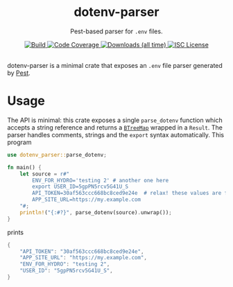 <div align="center">
  <h1>dotenv-parser</h1>
  <p>Pest-based parser for <code>.env</code> files.</p>
  <a target="_blank" href="https://travis-ci.org/rubik/dotenv-parser">
    <img src="https://img.shields.io/travis/rubik/dotenv-parser?style=for-the-badge" alt="Build">
  </a>
  <a target="_blank" href="https://coveralls.io/github/rubik/dotenv-parser">
    <img src="https://img.shields.io/coveralls/github/rubik/dotenv-parser?style=for-the-badge" alt="Code Coverage">
  </a>
  <a target="_blank" href="https://crates.io/crates/dotenv-parser">
   <img src="https://img.shields.io/crates/d/dotenv-parser?style=for-the-badge" alt="Downloads (all time)">
  <a>
  <a href="https://github.com/rubik/dotenv-parser/blob/master/LICENSE">
    <img src="https://img.shields.io/crates/l/dotenv-parser?style=for-the-badge" alt="ISC License">
  </a>
  <br>
  <br>
</div>

dotenv-parser is a minimal crate that exposes an `.env` file parser generated
by [Pest](https://pest.rs).

# Usage
The API is minimal: this crate exposes a single `parse_dotenv` function which
accepts a string reference and returns a
[`BTreeMap`](https://doc.rust-lang.org/std/collections/struct.BTreeMap.html)
wrapped in a `Result`. The parser handles comments, strings and the `export`
syntax automatically. This program

```rust
use dotenv_parser::parse_dotenv;

fn main() {
    let source = r#"
        ENV_FOR_HYDRO='testing 2' # another one here
        export USER_ID=5gpPN5rcv5G41U_S
        API_TOKEN=30af563ccc668bc8ced9e24e  # relax! these values are fake
        APP_SITE_URL=https://my.example.com
    "#;
    println!("{:#?}", parse_dotenv(source).unwrap());
}
```

prints

```rust
{
    "API_TOKEN": "30af563ccc668bc8ced9e24e",
    "APP_SITE_URL": "https://my.example.com",
    "ENV_FOR_HYDRO": "testing 2",
    "USER_ID": "5gpPN5rcv5G41U_S",
}
```
